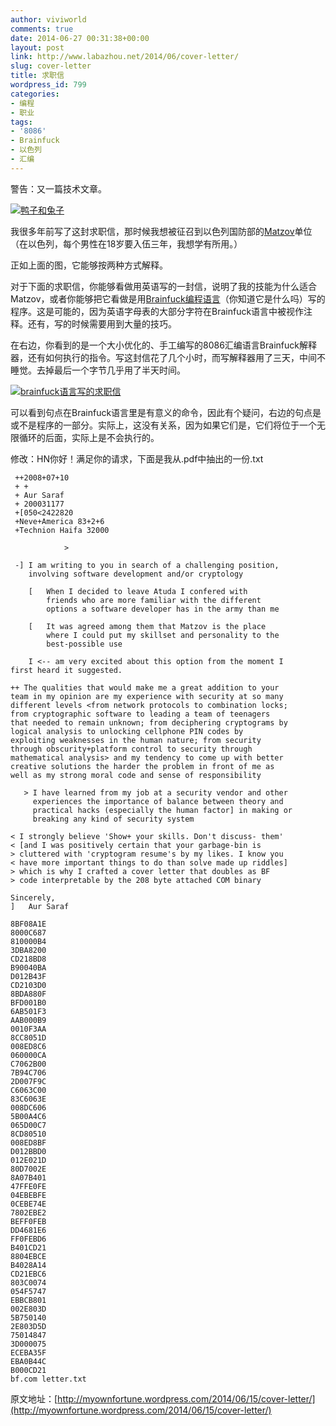 ```yaml
---
author: viviworld
comments: true
date: 2014-06-27 00:31:38+00:00
layout: post
link: http://www.labazhou.net/2014/06/cover-letter/
slug: cover-letter
title: 求职信
wordpress_id: 799
categories:
- 编程
- 职业
tags:
- '8086'
- Brainfuck
- 以色列
- 汇编
---
```


警告：又一篇技术文章。

[![鸭子和兔子](http://www.labazhou.net/wp-content/uploads/2014/06/duck-rabbit_illusion.jpg)](http://www.labazhou.net/wp-content/uploads/2014/06/duck-rabbit_illusion.jpg)

我很多年前写了这封求职信，那时候我想被征召到以色列国防部的[Matzov](http://en.wikipedia.org/wiki/Computer_Service_Directorate)单位（在以色列，每个男性在18岁要入伍三年，我想学有所用。）

正如上面的图，它能够按两种方式解释。

对于下面的求职信，你能够看做用英语写的一封信，说明了我的技能为什么适合Matzov，或者你能够把它看做是用[Brainfuck编程语言](http://en.wikipedia.org/wiki/Brainfuck)（你知道它是什么吗）写的程序。这是可能的，因为英语字母表的大部分字符在Brainfuck语言中被视作注释。还有，写的时候需要用到大量的技巧。

在右边，你看到的是一个大小优化的、手工编写的8086汇编语言Brainfuck解释器，还有如何执行的指令。写这封信花了几个小时，而写解释器用了三天，中间不睡觉。去掉最后一个字节几乎用了半天时间。

[![brainfuck语言写的求职信](http://www.labazhou.net/wp-content/uploads/2014/06/matzov-cover-791x1024.png)](http://www.labazhou.net/wp-content/uploads/2014/06/matzov-cover.png)

可以看到句点在Brainfuck语言里是有意义的命令，因此有个疑问，右边的句点是或不是程序的一部分。实际上，这没有关系，因为如果它们是，它们将位于一个无限循环的后面，实际上是不会执行的。

修改：HN你好！满足你的请求，下面是我从.pdf中抽出的一份.txt

    
     ++2008+07+10
     + +
     + Aur Saraf
     + 200031177
     +[050<2422820
     +Neve+America 83+2+6
     +Technion Haifa 32000
    
                >
    
     -] I am writing to you in search of a challenging position,
        involving software development and/or cryptology
    
        [   When I decided to leave Atuda I confered with
            friends who are more familiar with the different
            options a software developer has in the army than me
    
        [   It was agreed among them that Matzov is the place
            where I could put my skillset and personality to the
            best-possible use
    
        I <-- am very excited about this option from the moment I
    first heard it suggested. 
    
    ++ The qualities that would make me a great addition to your
    team in my opinion are my experience with security at so many
    different levels <from network protocols to combination locks;
    from cryptographic software to leading a team of teenagers
    that needed to remain unknown; from deciphering cryptograms by
    logical analysis to unlocking cellphone PIN codes by
    exploiting weaknesses in the human nature; from security
    through obscurity+platform control to security through
    mathematical analysis> and my tendency to come up with better
    creative solutions the harder the problem in front of me as
    well as my strong moral code and sense of responsibility
    
       > I have learned from my job at a security vendor and other
         experiences the importance of balance between theory and
         practical hacks (especially the human factor] in making or
         breaking any kind of security system
    
    < I strongly believe 'Show+ your skills. Don't discuss- them'
    < [and I was positively certain that your garbage-bin is
    > cluttered with 'cryptogram resume's by my likes. I know you
    < have more important things to do than solve made up riddles]
    > which is why I crafted a cover letter that doubles as BF
    > code interpretable by the 208 byte attached COM binary
    
    Sincerely,
    ]   Aur Saraf
    
    8BF08A1E
    8000C687
    810000B4
    3DBA8200
    CD218BD8
    B90040BA
    D012B43F
    CD2103D0
    8BDA880F
    BFD001B0
    6AB501F3
    AAB000B9
    0010F3AA
    8CC8051D
    008ED8C6
    060000CA
    C7062B00
    7B94C706
    2D007F9C
    C6063C00
    83C6063E
    008DC606
    5B00A4C6
    065D00C7
    8CD80510
    008ED8BF
    D012BBD0
    012E021D
    80D7002E
    8A07B401
    47FFE0FE
    04EBEBFE
    0CEBE74E
    7802EBE2
    BEFF0FEB
    DD4681E6
    FF0FEBD6
    B401CD21
    8804EBCE
    B4028A14
    CD21EBC6
    803C0074
    054F5747
    EBBCB801
    002E803D
    5B750140
    2E803D5D
    75014847
    3D000075
    ECEBA35F
    EBA0B44C
    B000CD21
    bf.com letter.txt


原文地址：[http://myownfortune.wordpress.com/2014/06/15/cover-letter/](http://myownfortune.wordpress.com/2014/06/15/cover-letter/)
